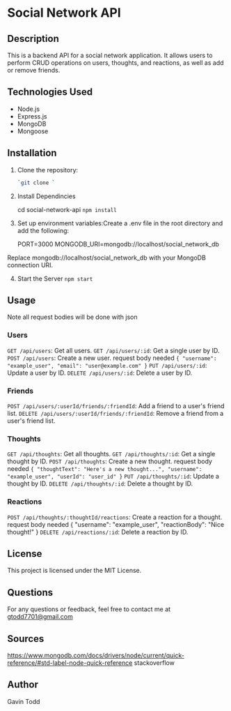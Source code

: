# Social Network API

## Description

This is a backend API for a social network application. It allows users to perform CRUD operations on users, thoughts, and reactions, as well as add or remove friends.

## Technologies Used

- Node.js
- Express.js
- MongoDB
- Mongoose

## Installation

1. Clone the repository:

    ```bash
    `git clone `

2. Install Dependincies 

    cd social-network-api
    `npm install`

3. Set up environment variables:Create a .env file in the root directory and add the following:

    PORT=3000
    MONGODB_URI=mongodb://localhost/social_network_db

Replace mongodb://localhost/social_network_db with your MongoDB connection URI.

4. Start the Server
    `npm start`

## Usage
Note all request bodies will be done with json
### Users

`GET /api/users`: Get all users.
`GET /api/users/:id`: Get a single user by ID.
`POST /api/users`: Create a new user.
request body needed
`{
  "username": "example_user",
  "email": "user@example.com"
}`
`PUT /api/users/:id`: Update a user by ID.
`DELETE /api/users/:id`: Delete a user by ID.

### Friends

`POST /api/users/:userId/friends/:friendId`: Add a friend to a user's friend list.
`DELETE /api/users/:userId/friends/:friendId`: Remove a friend from a user's friend list.

### Thoughts

`GET /api/thoughts`: Get all thoughts.
`GET /api/thoughts/:id`: Get a single thought by ID.
`POST /api/thoughts`: Create a new thought.
request body needed
`{
  "thoughtText": "Here's a new thought...",
  "username": "example_user",
  "userId": "user_id"
}`
`PUT /api/thoughts/:id`: Update a thought by ID.
`DELETE /api/thoughts/:id`: Delete a thought by ID.

### Reactions

`POST /api/thoughts/:thoughtId/reactions`: Create a reaction for a thought.
request body needed
{
  "username": "example_user",
  "reactionBody": "Nice thought!"
}
`DELETE /api/reactions/:id`: Delete a reaction by ID.

## License 

This project is licensed under the MIT License.

## Questions

For any questions or feedback, feel free to contact me at gtodd7701@gmail.com

## Sources 

https://www.mongodb.com/docs/drivers/node/current/quick-reference/#std-label-node-quick-reference
stackoverflow

## Author
Gavin Todd